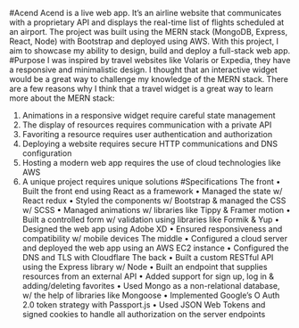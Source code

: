 #Acend
Acend is a live web app. It’s an airline website that communicates with a proprietary API and displays the real-time list of flights scheduled at an airport. The project was built using the MERN stack (MongoDB, Express, React, Node) with Bootstrap and deployed using AWS. With this project, I aim to showcase my ability to design, build and deploy a full-stack web app. 
#Purpose
I was inspired by travel websites like Volaris or Expedia, they have a responsive and minimalistic design. I thought that an interactive widget would be a great way to challenge my knowledge of the MERN stack.
There are a few reasons why I think that a travel widget is a great way to learn more about the MERN stack:
1.	Animations in a responsive widget require careful state management
2.	The display of resources requires communication with a private API
3.	Favoriting a resource requires user authentication and authorization
4.	Deploying a website requires secure HTTP communications and DNS configuration
5.	Hosting a modern web app requires the use of cloud technologies like AWS
6.	A unique project requires unique solutions
#Specifications
The front
•	Built the front end using React as a framework
•	Managed the state w/ React redux
•	Styled the components w/ Bootstrap & managed the CSS w/ SCSS
•	Managed animations w/ libraries like Tippy & Framer motion
•	Built a controlled form w/ validation using libraries like Formik & Yup
•	Designed the web app using Adobe XD
•	Ensured responsiveness and compatibility w/ mobile devices
The middle
•	Configured a cloud server and deployed the web app using an AWS EC2 instance
•	Configured the DNS and TLS with Cloudflare
The back
•	Built a custom RESTful API using the Express library w/ Node
•	Built an endpoint that supplies resources from an external API
•	Added support for sign up, log in & adding/deleting favorites
•	Used Mongo as a non-relational database, w/ the help of libraries like Mongoose
•	Implemented Google’s O Auth 2.0 token strategy with Passport.js
•	Used JSON Web Tokens and signed cookies to handle all authorization on the server endpoints
